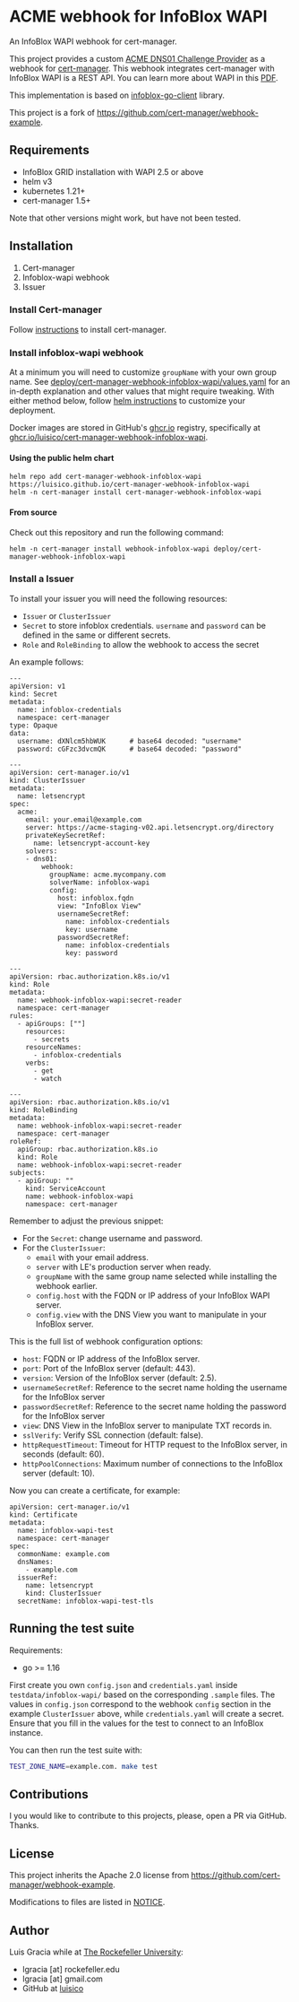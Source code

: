 # ACME webhook for InfoBlox WAPI

An InfoBlox WAPI webhook for cert-manager.

This project provides a custom [ACME DNS01 Challenge Provider](https://cert-manager.io/docs/configuration/acme/dns01) as a webhook for [cert-manager](https://cert-manager.io/). This webhook integrates cert-manager with InfoBlox WAPI is a REST API. You can learn more about WAPI in this [PDF](https://www.infoblox.com/wp-content/uploads/infoblox-deployment-infoblox-rest-api.pdf).

This implementation is based on [infoblox-go-client](https://github.com/infobloxopen/infoblox-go-client) library.

This project is a fork of https://github.com/cert-manager/webhook-example.

## Requirements

- InfoBlox GRID installation with WAPI 2.5 or above
- helm v3
- kubernetes 1.21+
- cert-manager 1.5+

Note that other versions might work, but have not been tested.

## Installation

1. Cert-manager
2. Infoblox-wapi webhook
3. Issuer

### Install Cert-manager

Follow [instructions](https://cert-manager.io/docs/installation/) to install cert-manager.

### Install infoblox-wapi webhook

At a minimum you will need to customize `groupName` with your own group name. See [deploy/cert-manager-webhook-infoblox-wapi/values.yaml](./deploy/cert-manager-webhook-infoblox-wapi/values.yaml) for an in-depth explanation and other values that might require tweaking. With either method below, follow [helm instructions](https://helm.sh/docs/intro/using_helm/#customizing-the-chart-before-installing) to customize your deployment.


Docker images are stored in GitHub's [ghcr.io](ghcr.io) registry, specifically at [ghcr.io/luisico/cert-manager-webhook-infoblox-wapi](ghcr.io/luisico/cert-manager-webhook-infoblox-wapi).

#### Using the public helm chart

```
helm repo add cert-manager-webhook-infoblox-wapi https://luisico.github.io/cert-manager-webhook-infoblox-wapi
helm -n cert-manager install cert-manager-webhook-infoblox-wapi
```

#### From source

Check out this repository and run the following command:

```
helm -n cert-manager install webhook-infoblox-wapi deploy/cert-manager-webhook-infoblox-wapi
```

### Install a Issuer

To install your issuer you will need the following resources:
- `Issuer` or `ClusterIssuer`
- `Secret` to store infoblox credentials. `username` and `password` can be defined in the same or different secrets.
- `Role` and `RoleBinding` to allow the webhook to access the secret

An example follows:

```
---
apiVersion: v1
kind: Secret
metadata:
  name: infoblox-credentials
  namespace: cert-manager
type: Opaque
data:
  username: dXNlcm5hbWUK      # base64 decoded: "username"
  password: cGFzc3dvcmQK      # base64 decoded: "password"

---
apiVersion: cert-manager.io/v1
kind: ClusterIssuer
metadata:
  name: letsencrypt
spec:
  acme:
    email: your.email@example.com
    server: https://acme-staging-v02.api.letsencrypt.org/directory
    privateKeySecretRef:
      name: letsencrypt-account-key
    solvers:
    - dns01:
        webhook:
          groupName: acme.mycompany.com
          solverName: infoblox-wapi
          config:
            host: infoblox.fqdn
            view: "InfoBlox View"
            usernameSecretRef:
              name: infoblox-credentials
              key: username
            passwordSecretRef:
              name: infoblox-credentials
              key: password

---
apiVersion: rbac.authorization.k8s.io/v1
kind: Role
metadata:
  name: webhook-infoblox-wapi:secret-reader
  namespace: cert-manager
rules:
  - apiGroups: [""]
    resources:
      - secrets
    resourceNames:
      - infoblox-credentials
    verbs:
      - get
      - watch

---
apiVersion: rbac.authorization.k8s.io/v1
kind: RoleBinding
metadata:
  name: webhook-infoblox-wapi:secret-reader
  namespace: cert-manager
roleRef:
  apiGroup: rbac.authorization.k8s.io
  kind: Role
  name: webhook-infoblox-wapi:secret-reader
subjects:
  - apiGroup: ""
    kind: ServiceAccount
    name: webhook-infoblox-wapi
    namespace: cert-manager
```

Remember to adjust the previous snippet:
- For the `Secret`: change username and password.
- For the `ClusterIssuer`:
  - `email` with your email address.
  - `server` with LE's production server when ready.
  - `groupName` with the same group name selected while installing the webhook earlier.
  - `config.host` with the FQDN or IP address of your InfoBlox WAPI server.
  - `config.view` with the DNS View you want to manipulate in your InfoBlox server.

This is the full list of webhook configuration options:
- `host`: FQDN or IP address of the InfoBlox server.
- `port`: Port of the InfoBlox server (default: 443).
- `version`: Version of the InfoBlox server (default: 2.5).
- `usernameSecretRef`: Reference to the secret name holding the username for the InfoBlox server
- `passwordSecretRef`: Reference to the secret name holding the password for the InfoBlox server
- `view`: DNS View in the InfoBlox server to manipulate TXT records in.
- `sslVerify`: Verify SSL connection (default: false).
- `httpRequestTimeout`: Timeout for HTTP request to the InfoBlox server, in seconds (default: 60).
- `httpPoolConnections`: Maximum number of connections to the InfoBlox server (default: 10).

Now you can create a certificate, for example:

```
apiVersion: cert-manager.io/v1
kind: Certificate
metadata:
  name: infoblox-wapi-test
  namespace: cert-manager
spec:
  commonName: example.com
  dnsNames:
    - example.com
  issuerRef:
    name: letsencrypt
    kind: ClusterIssuer
  secretName: infoblox-wapi-test-tls
```

## Running the test suite

Requirements:

- go >= 1.16

First create you own `config.json` and `credentials.yaml` inside `testdata/infoblox-wapi/` based on the corresponding `.sample` files. The values in `config.json` correspond to the webhook `config` section in the example `ClusterIssuer` above, while `credentials.yaml` will create a secret. Ensure that you fill in the values for the test to connect to an InfoBlox instance.

You can then run the test suite with:

```bash
TEST_ZONE_NAME=example.com. make test
```

## Contributions

I you would like to contribute to this projects, please, open a PR via GitHub. Thanks.

## License

This project inherits the Apache 2.0 license from https://github.com/cert-manager/webhook-example.

Modifications to files are listed in [NOTICE](./NOTICE).

## Author

Luis Gracia while at [The Rockefeller University](http://www.rockefeller.edu):
- lgracia [at] rockefeller.edu
- lgracia [at] gmail.com
- GitHub at [luisico](https://github.com/luisico)
